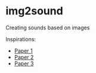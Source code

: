 # img2sound

Creating sounds based on images

Inspirations:  
- [Paper 1](https://arxiv.org/abs/2301.12503)
- [Paper 2](https://openai.com/research/clip)
- [Paper 3](https://arxiv.org/abs/1809.10636)
